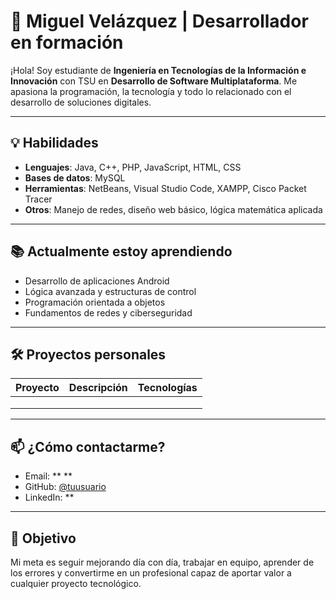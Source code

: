 # 🥷 Miguel Velázquez | Desarrollador en formación

¡Hola! Soy estudiante de **Ingeniería en Tecnologías de la Información e Innovación** con TSU en **Desarrollo de Software Multiplataforma**. Me apasiona la programación, la tecnología y todo lo relacionado con el desarrollo de soluciones digitales.

---

## 💡 Habilidades

- **Lenguajes**: Java, C++, PHP, JavaScript, HTML, CSS
- **Bases de datos**: MySQL
- **Herramientas**: NetBeans, Visual Studio Code, XAMPP, Cisco Packet Tracer
- **Otros**: Manejo de redes, diseño web básico, lógica matemática aplicada

---

## 📚 Actualmente estoy aprendiendo

- Desarrollo de aplicaciones Android
- Lógica avanzada y estructuras de control
- Programación orientada a objetos
- Fundamentos de redes y ciberseguridad

---

## 🛠️ Proyectos personales

| Proyecto | Descripción | Tecnologías |
|---------|-------------|-------------|
| |
| |
| |

---

## 📫 ¿Cómo contactarme?

- Email: ** **
- GitHub: [@tuusuario](https://github.com/tuusuario)
- LinkedIn: **

---

## 🚀 Objetivo

Mi meta es seguir mejorando día con día, trabajar en equipo, aprender de los errores y convertirme en un profesional capaz de aportar valor a cualquier proyecto tecnológico.

